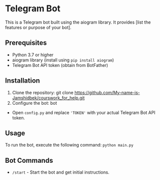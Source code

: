 # Telegram Bot

This is a Telegram bot built using the aiogram library. It provides [list the features or purpose of your bot].

## Prerequisites

- Python 3.7 or higher
- aiogram library (install using `pip install aiogram`)
- Telegram Bot API token (obtain from BotFather)

## Installation

1. Clone the repository: git clone https://github.com/My-name-is-Jamshidbek/courswork_for_help.git
2. Configure the bot:
bot
- Open `config.py` and replace `'TOKEN'` with your actual Telegram Bot API token.

## Usage

To run the bot, execute the following command: `python main.py`


## Bot Commands

- `/start` - Start the bot and get initial instructions.
